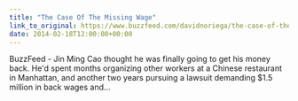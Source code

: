 ```yaml
---
title: "The Case Of The Missing Wage"
link_to_original: https://www.buzzfeed.com/davidnoriega/the-case-of-the-missing-wage-thief)
date: 2014-02-18T12:00:00+00:00
---
```

  
BuzzFeed - Jin Ming Cao thought he was finally going to get his money back. He'd spent months organizing other workers at a Chinese restaurant in Manhattan, and another two years pursuing a lawsuit demanding $1.5 million in back wages and...  
